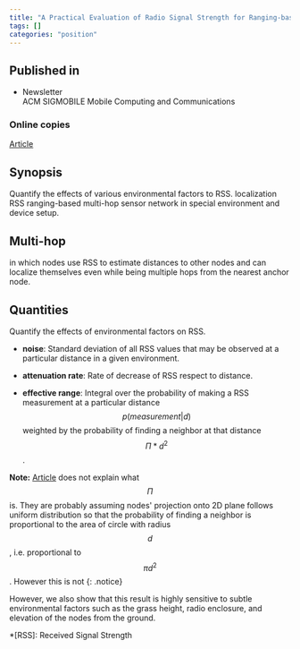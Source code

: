 ```yaml
---
title: "A Practical Evaluation of Radio Signal Strength for Ranging-based Localization (2007)"
tags: []
categories: "position"
---
```


## Published in
- Newsletter  
ACM SIGMOBILE Mobile Computing and Communications 

### Online copies
[Article][article_link]

## Synopsis
Quantify the effects of various environmental factors to RSS. localization RSS ranging-based  multi-hop sensor network in special environment and device setup.

## Multi-hop
in which nodes use RSS to estimate distances to other nodes and can
localize themselves even while being multiple hops
from the nearest anchor node.

## Quantities
Quantify the effects of environmental factors on RSS.
- **noise**: Standard deviation of all RSS values that may be observed at a particular distance in a given environment.

- **attenuation rate**: Rate of decrease of RSS respect to distance.

- **effective range**: Integral over the probability of making a RSS measurement at a particular distance 
$$p(\mathit{measurement}| d)$$ weighted by the probability of finding a neighbor at that distance $$\Pi * d^2$$.

**Note:** [Article](article_link) does not explain what $$\Pi$$ is. They are probably assuming nodes' projection onto 2D plane follows uniform distribution so that the probability of finding a neighbor is proportional to the area of circle with radius $$d$$, i.e. proportional to $$\pi d^2$$. However this is not 
{: .notice}

 However, we also show that this result is highly sensitive to subtle environmental factors such as the grass height, radio enclosure, and elevation of the nodes from the ground.


[article_link]: http://www.chriskarlof.com/papers/whitehouse07practical.pdf

*[RSS]: Received Signal Strength
